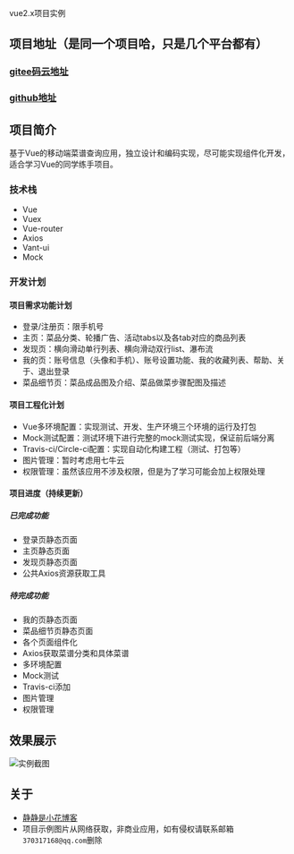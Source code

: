 vue2.x项目实例

## 项目地址（是同一个项目哈，只是几个平台都有）
### [gitee码云地址](https://gitee.com/susan007/vue-demo-20180122)
### [github地址](https://github.com/susan007/Recipes)

## 项目简介

基于Vue的移动端菜谱查询应用，独立设计和编码实现，尽可能实现组件化开发，适合学习Vue的同学练手项目。

### 技术栈

* Vue
* Vuex
* Vue-router
* Axios
* Vant-ui
* Mock

### 开发计划

#### 项目需求功能计划

* 登录/注册页：限手机号
* 主页：菜品分类、轮播广告、活动tabs以及各tab对应的商品列表
* 发现页：横向滑动单行列表、横向滑动双行list、瀑布流
* 我的页：账号信息（头像和手机）、账号设置功能、我的收藏列表、帮助、关于、退出登录
* 菜品细节页：菜品成品图及介绍、菜品做菜步骤配图及描述

#### 项目工程化计划

* Vue多环境配置：实现测试、开发、生产环境三个环境的运行及打包
* Mock测试配置：测试环境下进行完整的mock测试实现，保证前后端分离
* Travis-ci/Circle-ci配置：实现自动化构建工程（测试、打包等）
* 图片管理：暂时考虑用七牛云
* 权限管理：虽然该应用不涉及权限，但是为了学习可能会加上权限处理

#### 项目进度（持续更新）

##### 已完成功能
* 登录页静态页面
* 主页静态页面
* 发现页静态页面
* 公共Axios资源获取工具

##### 待完成功能
* 我的页静态页面
* 菜品细节页静态页面
* 各个页面组件化
* Axios获取菜谱分类和具体菜谱
* 多环境配置
* Mock测试
* Travis-ci添加
* 图片管理
* 权限管理

## 效果展示

![实例截图](../../.vuepress/public/menu.gif)

## 关于

* [静静是小花博客](https://susan007.github.io)
* 项目示例图片从网络获取，非商业应用，如有侵权请联系邮箱`370317168@qq.com`删除


